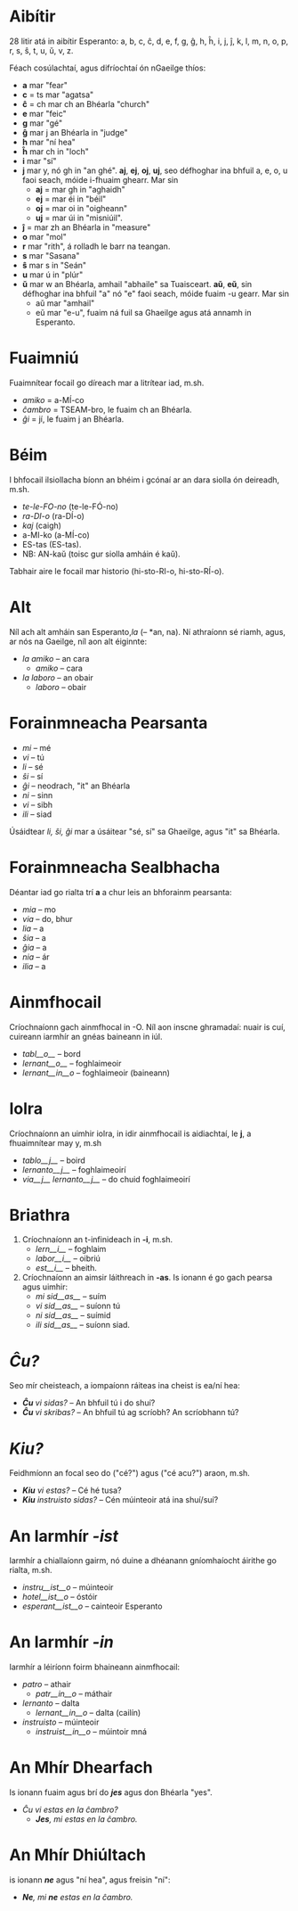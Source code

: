 # Aibítir

28 litir atá in aibítir Esperanto: a, b, c, ĉ, d, e, f, g, ĝ, h, ĥ, i, j, ĵ, k, l, m, n, o, p, r, s, ŝ, t, u, ŭ, v, z.

Féach cosúlachtaí, agus difríochtaí ón nGaeilge thíos:

- __a__ mar "fear"
- __c__ = ts mar "agatsa"
- __ĉ__ = ch mar ch an Bhéarla "church"
- __e__ mar "feic"
- __g__ mar "gé"
- __ĝ__ mar j an Bhéarla in "judge"
- __h__ mar "ní hea"
- __ĥ__ mar ch in "loch"
- __i__ mar "sí"
- __j__ mar y, nó gh in "an ghé". __aj__, __ej__, __oj__, __uj__, seo défhoghar ina bhfuil a, e, o, u faoi seach, móide i-fhuaim ghearr. Mar sin
	- __aj__ = mar gh in "aghaidh"
	- __ej__ = mar éi in "béil"
	- __oj__ = mar oi in "oigheann"
	- __uj__ = mar úi in "misniúil".
- __ĵ__ = mar zh an Bhéarla in "measure"
- __o__  mar "mol"
- __r__ mar "rith", á rolladh le barr na teangan. 
- __s__ mar "Sasana"
- __ŝ__ mar s in "Seán"
- __u__ mar ú in "plúr"
- __ŭ__ mar w an Bhéarla, amhail "abhaile" sa Tuaisceart. __aŭ__, __eŭ__, sin défhoghar ina bhfuil "a" nó "e" faoi seach, móide fuaim -u gearr. Mar sin
	- aŭ mar "amhail"
	- eŭ mar "e-u", fuaim ná fuil sa Ghaeilge agus atá annamh in Esperanto.  


# Fuaimniú

Fuaimnítear focail go díreach mar a litrítear iad, m.sh.

- *amiko* = a-MÍ-co
- *ĉambro* = TSEAM-bro, le fuaim ch an Bhéarla.
- *ĝi* = jí, le fuaim j an Bhéarla.

# Béim

I bhfocail ilsiollacha bíonn an bhéim i gcónaí ar an dara siolla ón deireadh, m.sh.

- *te-le-FO-no* (te-le-FÓ-no)
- *ra-DI-o* (ra-DÍ-o)
- *kaj* (caigh)
- a-MI-ko (a-MÍ-co)
- ES-tas (ES-tas).
- NB: AN-kaŭ (toisc gur siolla amháin é kaŭ).

Tabhair aire le focail mar historio (hi-sto-RI-o, hi-sto-RÍ-o).

# Alt

Níl ach alt amháin san Esperanto,*la* (– *an, na). Ní athraíonn sé riamh, agus, ar nós na Gaeilge, níl aon alt éiginnte:

- *la amiko* – an cara
  - *amiko* – cara
- *la laboro* – an obair
  - *laboro* – obair

# Forainmneacha Pearsanta

- *mi* – mé
- *vi* – tú
- *li* – sé
- *ŝi* – sí
- *ĝi* – neodrach, "it" an Bhéarla
- *ni* – sinn
- *vi* – sibh
- *ili* – siad

Úsáidtear *li, ŝi, ĝi* mar a úsáitear "sé, sí" sa Ghaeilge, agus "it" sa Bhéarla.   

# Forainmneacha Sealbhacha

Déantar iad go rialta trí __a__ a chur leis an bhforainm pearsanta:

- *mia* – mo
- *via* – do, bhur
- *lia* – a
- *ŝia* – a
- *ĝia* – a
- *nia* – ár
- *ilia* – a

# Ainmfhocail

Críochnaíonn gach ainmfhocal in -O. Níl aon inscne ghramadaí: nuair is cuí, cuireann iarmhír an gnéas baineann in iúl. 

- *tabl__o__* – bord
- *lernant__o__* – foghlaimeoir
- *lernant__in__o* – foghlaimeoir (baineann)

# Iolra

Críochnaíonn an uimhir iolra, in idir ainmfhocail is aidiachtaí, le __j__, a fhuaimnítear may y, m.sh

- *tablo__j__* – boird
- *lernanto__j__* – foghlaimeoirí
- *via__j__ lernanto__j__* – do chuid foghlaimeoirí

# Briathra

1. Críochnaíonn an t-infinideach in __-i__, m.sh.
   - *lern__i__* – foghlaim
   - *labor__i__* – oibriú
   - *est__i__* – bheith.
2. Críochnaíonn an aimsir láithreach in __-as__. Is ionann é go gach pearsa agus uimhir:
   - *mi sid__as__* – suím
   - *vi sid__as__* – suíonn tú
   - *ni sid__as__* – suímid
   - *ili sid__as__* – suíonn siad.

# *Ĉu?*

Seo mír cheisteach, a iompaíonn ráiteas ina cheist is ea/ní hea:

- *__Ĉu__ vi sidas?* – An bhfuil tú i do shuí?
- *__Ĉu__ vi skribas?* – An bhfuil tú ag scríobh? An scríobhann tú?

# *Kiu?*

Feidhmíonn an focal seo do ("cé?") agus ("cé acu?") araon, m.sh.

- *__Kiu__ vi estas?* – Cé hé tusa?
- *__Kiu__ instruisto sidas?* – Cén múinteoir atá ina shuí/suí?


# An Iarmhír *-ist*

Iarmhír a chiallaíonn gairm, nó duine a dhéanann gníomhaíocht áirithe go rialta, m.sh.


- *instru__ist__o* – múinteoir
- *hotel__ist__o* – óstóir
- *esperant__ist__o* – cainteoir Esperanto 


# An Iarmhír *-in*

Iarmhír a léiríonn foirm bhaineann ainmfhocail:

- *patro* – athair
    - *patr__in__o* – máthair
- *lernanto* – dalta
    - *lernant__in__o* – dalta (cailín)
- *instruisto* – múinteoir
    - *instruist__in__o* – múintoir mná 

# An Mhír Dhearfach

Is ionann fuaim agus brí do *__jes__* agus don Bhéarla "yes".

- *Ĉu vi estas en la ĉambro?* 
  - *__Jes__, mi estas en la ĉambro.* 

# An Mhír Dhiúltach

is ionann *__ne__* agus "ní hea", agus freisin "ní":

- *__Ne__, mi __ne__ estas en la ĉambro.* 
